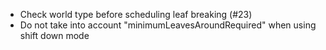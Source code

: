 * Check world type before scheduling leaf breaking (#23)
* Do not take into account "minimumLeavesAroundRequired" when using shift down mode